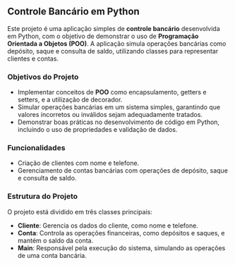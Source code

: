 ## Controle Bancário em Python

Este projeto é uma aplicação simples de **controle bancário** desenvolvida em Python, com o objetivo de demonstrar o uso de **Programação Orientada a Objetos (POO)**. A aplicação simula operações bancárias como depósito, saque e consulta de saldo, utilizando classes para representar clientes e contas.

### Objetivos do Projeto

- Implementar conceitos de **POO** como encapsulamento, getters e setters, e a utilização de decorador.
- Simular operações bancárias em um sistema simples, garantindo que valores incorretos ou inválidos sejam adequadamente tratados.
- Demonstrar boas práticas no desenvolvimento de código em Python, incluindo o uso de propriedades e validação de dados.

### Funcionalidades

- Criação de clientes com nome e telefone.
- Gerenciamento de contas bancárias com operações de depósito, saque e consulta de saldo.

### Estrutura do Projeto

O projeto está dividido em três classes principais:

- **Cliente**: Gerencia os dados do cliente, como nome e telefone.
- **Conta**: Controla as operações financeiras, como depósitos e saques, e mantém o saldo da conta.
- **Main**: Responsável pela execução do sistema, simulando as operações de uma conta bancária.
